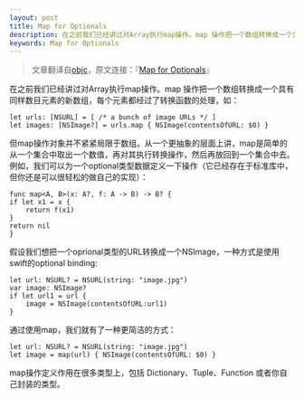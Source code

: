 ```yaml
---
layout: post
title: Map for Optionals
description: 在之前我们已经讲过对Array执行map操作。map 操作把一个数组转换成一个具有同样数目元素的新数组，每个元素都经过了转换函数的处理...
keywords: Map for Optionals
---
```


>文章翻译自[objc](http://www.objc.io)，原文连接：『[Map for Optionals](http://www.objc.io/snippets/9.html)』

在之前我们已经讲过对Array执行map操作。map 操作把一个数组转换成一个具有同样数目元素的新数组，每个元素都经过了转换函数的处理，如：

	let urls: [NSURL] = [ /* a bunch of image URLs */ ]
	let images: [NSImage?] = urls.map { NSImage(contentsOfURL: $0) }
	
但map操作对象并不紧紧局限于数组。从一个更抽象的层面上讲，map是简单的从一个集合中取出一个数值，再对其执行转换操作，然后再放回到一个集合中去。例如，我们可以为一个optional类型数据定义一下操作（它已经存在于标准库中，但你还是可以很轻松的做自己的实现）：

	func map<A, B>(x: A?, f: A -> B) -> B? {
    if let x1 = x {
        return f(x1)
    }
    return nil
	}
	
假设我们想把一个oprional类型的URL转换成一个NSImage，一种方式是使用swift的optional binding:
	
	let url: NSURL? = NSURL(string: "image.jpg")
	var image: NSImage?
	if let url1 = url {
    	image = NSImage(contentsOfURL:url1)
	}

通过使用map，我们就有了一种更简洁的方式：

	let url: NSURL? = NSURL(string: "image.jpg")
	let image = map(url) { NSImage(contentsOfURL: $0) }

map操作定义作用在很多类型上，包括 Dictionary、Tuple、Function 或者你自己封装的类型。